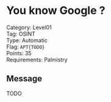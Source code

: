 # You know Google ?

Category: Level01  
Tag: OSINT  
Type: Automatic  
Flag: `APT{TODO}`  
Points: 35  
Requirements: Palmistry

## Message

TODO
